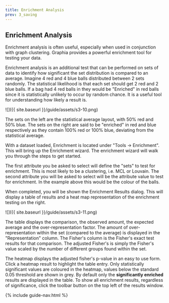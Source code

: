 ```yaml
---
title: Enrichment Analysis
prev: 3_saving
---
```


## Enrichment Analysis

Enrichment analysis is often useful, especially when used in conjunction with graph clustering. Graphia provides a powerful enrichment tool for testing your data.

Enrichment analysis is an additional test that can be performed on sets of data to identify how significant the set distribution is compared to an average. Imagine 4 red and 4 blue balls distributed between 2 sets randomly. The statistical likelihood is that each set should get 2 red and 2 blue balls. If a bag had 4 red balls in they would be "Enriched" in red balls since it is statistically unlikely to occur by random chance. It is a useful tool for understanding how likely a result is.

![]({{ site.baseurl }}/guide/assets/s3-10.png)
<div class="caption">The sets on the left are the statistical average layout, with 50% red and 50% blue. The sets on the right are said to be "enriched" in red and blue respectively as they contain 100% red or 100% blue, deviating from the statistical average.</div>

With a dataset loaded, Enrichment is located under "Tools → Enrichment". This will bring up the Enrichment wizard. The enrichment wizard will walk you through the steps to get started.

The first attribute you be asked to select will define the "sets" to test for enrichment. This is most likely to be a clustering, i.e. MCL or Louvain. The second attribute you will be asked to select will be the attribute value to test for enrichment. In the example above this would be the colour of the balls.

When completed, you will be shown the Enrichment Results dialog. This will display a table of results and a heat map representation of the enrichment testing on the right.

![]({{ site.baseurl }}/guide/assets/s3-11.png)
<div class="caption">The table displays the comparison, the observed amount, the expected average and the over-representation factor. The amount of over-representation within the set (compared to the average) is displayed in the "Representation" column. The Fisher's column is the Fisher's exact test results for that comparison. The adjusted Fisher's is simply the Fisher's value scaled by the number of different groups found within the set.</div>

The heatmap displays the adjusted fisher's p-value in an easy to use form. Click a heatmap result to highlight the table entry. Only statistically significant values are coloured in the heatmap, values below the standard 0.05 threshold are shown in grey.
By default only the **significantly enriched** results are displayed in the table. To show all enrichment results, regardless of significance, click the toolbar button on the top left of the results window.

{% include guide-nav.html %}
